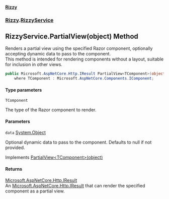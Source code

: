 #### [Rizzy](index.md 'index')
### [Rizzy](Rizzy.md 'Rizzy').[RizzyService](Rizzy.RizzyService.md 'Rizzy.RizzyService')

## RizzyService.PartialView<TComponent>(object) Method

Renders a partial view using the specified Razor component, optionally accepting dynamic data to pass to the component.  
This method is intended for rendering components without a layout, suitable for inclusion in other views.

```csharp
public Microsoft.AspNetCore.Http.IResult PartialView<TComponent>(object? data=null)
    where TComponent : Microsoft.AspNetCore.Components.IComponent;
```
#### Type parameters

<a name='Rizzy.RizzyService.PartialView_TComponent_(object).TComponent'></a>

`TComponent`

The type of the Razor component to render.
#### Parameters

<a name='Rizzy.RizzyService.PartialView_TComponent_(object).data'></a>

`data` [System.Object](https://docs.microsoft.com/en-us/dotnet/api/System.Object 'System.Object')

Optional dynamic data to pass to the component. Defaults to null if not provided.

Implements [PartialView&lt;TComponent&gt;(object)](Rizzy.IRizzyService.PartialView_TComponent_(object).md 'Rizzy.IRizzyService.PartialView<TComponent>(object)')

#### Returns
[Microsoft.AspNetCore.Http.IResult](https://docs.microsoft.com/en-us/dotnet/api/Microsoft.AspNetCore.Http.IResult 'Microsoft.AspNetCore.Http.IResult')  
An [Microsoft.AspNetCore.Http.IResult](https://docs.microsoft.com/en-us/dotnet/api/Microsoft.AspNetCore.Http.IResult 'Microsoft.AspNetCore.Http.IResult') that can render the specified component as a partial view.